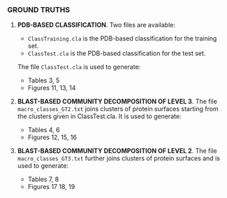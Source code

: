 
### GROUND TRUTHS

1)  **PDB-BASED CLASSIFICATION**.
Two files are available:
    - `ClassTraining.cla` is the PDB-based classification for the training set.
    - `ClassTest.cla` is the PDB-based classification for the test set.
    
    The file `ClassTest.cla` is used to generate: 
    - Tables 3, 5 
    - Figures 11, 13, 14

2) **BLAST-BASED COMMUNITY DECOMPOSITION OF LEVEL 3**.
The file `macro_classes_GT2.txt` joins clusters of protein surfaces starting from the clusters given in ClassTest.cla. It is used to generate:
    - Tables 4, 6
    - Figures 12, 15, 16

3) **BLAST-BASED COMMUNITY DECOMPOSITION OF LEVEL 2**.
The file `macro_classes_GT3.txt` further joins clusters of protein surfaces and is used to generate: 
    - Tables 7, 8
    - Figures 17 18, 19

